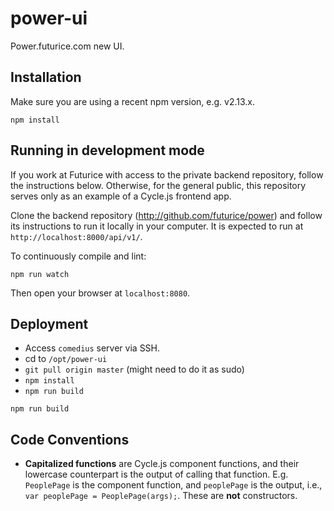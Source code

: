 # power-ui

Power.futurice.com new UI.

## Installation

Make sure you are using a recent npm version, e.g. v2.13.x.

```
npm install
```

## Running in development mode

If you work at Futurice with access to the private backend repository, follow the instructions below. Otherwise, for the general public, this repository serves only as an example of a Cycle.js frontend app.

Clone the backend repository (http://github.com/futurice/power) and follow its instructions to run it locally in your computer. It is expected to run at `http://localhost:8000/api/v1/`.

To continuously compile and lint:
```
npm run watch
```

Then open your browser at `localhost:8080`.

## Deployment

- Access `comedius` server via SSH.
- cd to `/opt/power-ui`
- `git pull origin master` (might need to do it as sudo)
- `npm install`
- `npm run build`

```
npm run build
```

## Code Conventions

- **Capitalized functions** are Cycle.js component functions, and their lowercase counterpart is the output of calling that function. E.g. `PeoplePage` is the component function, and `peoplePage` is the output, i.e., `var peoplePage = PeoplePage(args);`. These are **not** constructors.
